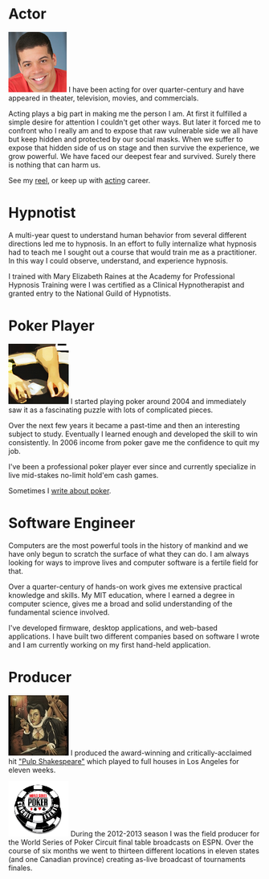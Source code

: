 ---
---
# Actor

![](/images/about-me/actor.jpg)
I have been acting for over quarter-century and have appeared in theater,
television, movies, and commercials.

Acting plays a big part in making me the person I am. At first it fulfilled a
simple desire for attention I couldn't get other ways. But later it forced me to
confront who I really am and to expose that raw vulnerable side we all have but
keep hidden and protected by our social masks. When we suffer to expose that
hidden side of us on stage and then survive the experience, we grow powerful. We
have faced our deepest fear and survived. Surely there is nothing that can harm
us.

See my [reel](/new-year-new-reel), or keep up with [acting](/acting) career.

# Hypnotist

A multi-year quest to understand human behavior from several different
directions led me to hypnosis. In an effort to fully internalize what hypnosis
had to teach me I sought out a course that would train me as a practitioner. In
this way I could observe, understand, and experience hypnosis.

I trained with Mary Elizabeth Raines at the Academy for Professional Hypnosis
Training were I was certified as a Clinical Hypnotherapist and granted entry to
the National Guild of Hypnotists.

# Poker Player

![](/images/about-me/poker-player.png)
I started playing poker around 2004 and immediately saw it as a fascinating
puzzle with lots of complicated pieces.

Over the next few years it became a past-time and then an interesting subject to
study. Eventually I learned enough and developed the skill to win consistently.
In 2006 income from poker gave me the confidence to quit my job.

I've been a professional poker player ever since and currently specialize in
live mid-stakes no-limit hold'em cash games.

Sometimes I [write about poker](/poker).

# Software Engineer

Computers are the most powerful tools in the history of mankind and we have only
begun to scratch the surface of what they can do. I am always looking for ways
to improve lives and computer software is a fertile field for that.

Over a quarter-century of hands-on work gives me extensive practical knowledge
and skills. My MIT education, where I earned a degree in computer science, gives
me a broad and solid understanding of the fundamental science involved.

I've developed firmware, desktop applications, and web-based applications. I
have built two different companies based on software I wrote and I am currently
working on my first hand-held application.

# Producer

![](/images/about-me/pulp-shakespeare.jpg)
I produced the award-winning and critically-acclaimed hit ["Pulp
Shakespeare"](https://www.youtube.com/watch?v=ffkeYdpjaIs) which played to full
houses in Los Angeles for eleven weeks.

<img src="/images/about-me/wsop-circuit-logo.gif" class="right">
During the 2012-2013 season I was the field producer for the World Series of
Poker Circuit final table broadcasts on ESPN. Over the course of six months we
went to thirteen different locations in eleven states (and one Canadian
province) creating as-live broadcast of tournaments finales.
